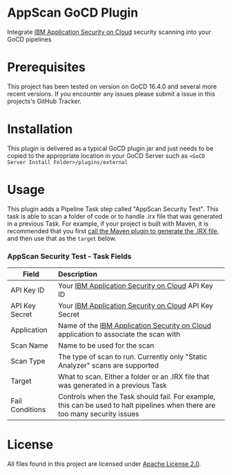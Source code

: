 # AppScan GoCD Plugin 
Integrate [IBM Application Security on Cloud](https://cloud.appscan.com) security scanning into your GoCD pipelines

# Prerequisites

This project has been tested on version on GoCD 16.4.0 and several more recent versions. If you encounter any issues please submit a issue in this projects's GitHub Tracker. 


# Installation

This plugin is delivered as a typical GoCD plugin jar and just needs to be copied to the appropriate location in your GoCD Server such as `<GoCD Server Install Folder>/plugins/external` 
 
# Usage

This plugin adds a Pipeline Task step called "AppScan Security Test".  This task is able to scan a folder of code or to handle .irx file that was generated in a previous Task.  For example, if your project is built with Maven, it is recommended that you first [call the Maven plugin to generate the .IRX file](https://www.ibm.com/support/knowledgecenter/SSYJJF_1.0.0/ApplicationSecurityonCloud/src_irx_gen_maven.html), and then use that as the `target` below.  

### AppScan Security Test - Task Fields


| Field           |  Description  |
| ----------------|:------------- |
| API Key ID      | Your [IBM Application Security on Cloud](https://cloud.appscan.com) API Key ID|
| API Key Secret  | Your [IBM Application Security on Cloud](https://cloud.appscan.com) API Key Secret |
| Application     | Name of the [IBM Application Security on Cloud](https://cloud.appscan.com) application to associate the scan with |
| Scan Name       | Name to be used for the scan |
| Scan Type       | The type of scan to run.  Currently only "Static Analyzer" scans are supported |
| Target          | What to scan.  Either a folder or an .IRX file that was generated in a previous Task |
| Fail Conditions | Controls when the Task should fail. For example, this can be used to halt pipelines when there are too many security issues |


# License

All files found in this project are licensed under [Apache License 2.0](LICENSE).
